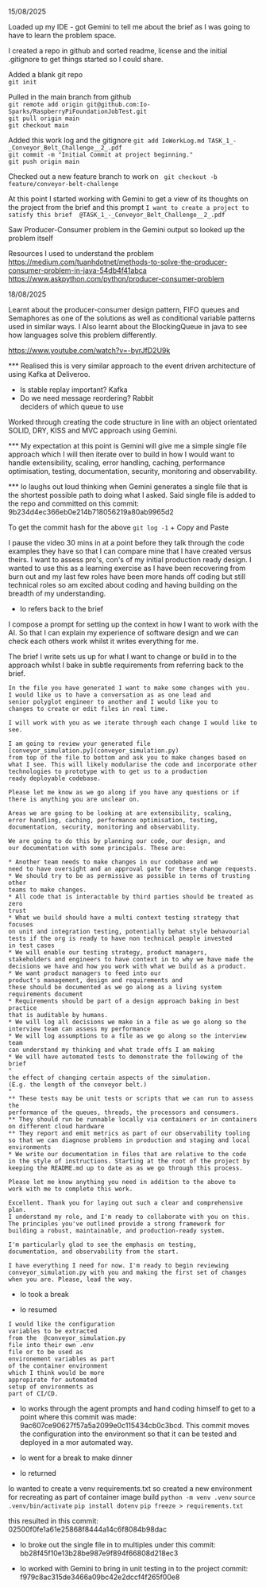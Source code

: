 15/08/2025

Loaded up my IDE - got Gemini to tell me about 
the brief as I was going to have to learn the problem space.

I created a repo in github and sorted readme, license 
and the initial .gitignore to get things started so I could
share.

Added a blank git repo<br>
`git init`

Pulled in the main branch from github<br>
`git remote add origin git@github.com:Io-Sparks/RaspberryPiFoundationJobTest.git`<br>
`git pull origin main`<br>
`git checkout main`<br>

Added this work log and the gitignore
`git add IoWorkLog.md TASK_1_-_Conveyor_Belt_Challenge__2_.pdf`<br>
`git commit -m "Initial Commit at project beginning."`<br>
`git push origin main`<br>

Checked out a new feature branch to work on 
` git checkout -b feature/conveyor-belt-challenge`

At this point I started working with Gemini to get a view of 
its thoughts on the project from the brief and this prompt
`I want to create a project to satisfy this brief  @TASK_1_-_Conveyor_Belt_Challenge__2_.pdf `

Saw Producer-Consumer problem in the Gemini output so 
looked up the problem itself   

Resources I used to understand the problem
https://medium.com/tuanhdotnet/methods-to-solve-the-producer-consumer-problem-in-java-54db4f41abca
https://www.askpython.com/python/producer-consumer-problem

18/08/2025

Learnt about the producer-consumer design pattern, FIFO queues and Semaphores as one of the solutions as well as conditional variable
patterns used in similar ways. I Also learnt about the BlockingQueue in java to
see how languages solve this problem differently.

https://www.youtube.com/watch?v=-byrJfD2U9k

*** Realised this is very similar approach to the 
event driven architecture of using Kafka at Deliveroo. 

* Is stable replay important? Kafka
* Do we need message reordering? Rabbit<br>
deciders of which queue to use


Worked through creating the code structure in line 
with an object orientated SOLID, DRY, KISS and MVC 
approach using Gemini.

*** My expectation at this point is Gemini will give me a simple single file
approach which I will then iterate over to build in how I would want to 
handle extensibility, scaling, error handling, caching, performance 
optimisation, testing, documentation, security, monitoring and observability.

*** Io laughs out loud thinking when Gemini generates a single file
that is the shortest possible path to doing what I asked.
Said single file is added to the repo and committed on this commit: 9b234d4ec366eb0e214b718056219a80ab9965d2

To get the commit hash for the above
`git log -1` + Copy and Paste

I pause the video 30 mins in at a point before they talk through 
the code examples they have so that I can compare mine that 
I have created versus theirs. I want to assess pro's, con's of my 
initial production ready design. 
I wanted to use this as a learning exercise 
as I have been recovering from burn out and my last few roles 
have been more hands off coding but still technical roles so am excited 
about coding and having building on the breadth of my understanding.

* Io refers back to the brief

I compose a prompt for setting up the context in how I want to work with
the AI. So that I can explain my experience of software design and we can 
check each others work whilst it writes everything for me.

The brief I write sets us up for what I want to change or build in to 
the approach whilst I bake in subtle requirements from
referring back to the brief.

```
In the file you have generated I want to make some changes with you. 
I would like us to have a conversation as as one lead and 
senior polyglot engineer to another and I would like you to 
changes to create or edit files in real time. 

I will work with you as we iterate through each change I would like to see. 

I am going to review your generated file 
[conveyor_simulation.py](conveyor_simulation.py)
from top of the file to bottom and ask you to make changes based on 
what I see. This will likely modularise the code and incorporate other 
technologies to prototype with to get us to a production 
ready deployable codebase. 

Please let me know as we go along if you have any questions or if 
there is anything you are unclear on.

Areas we are going to be looking at are extensibility, scaling, 
error handling, caching, performance optimisation, testing, 
documentation, security, monitoring and observability. 

We are going to do this by planning our code, our design, and 
our documentation with some principals. These are:

* Another team needs to make changes in our codebase and we 
need to have oversight and an approval gate for these change requests. 
* We should try to be as permissive as possible in terms of trusting other 
teams to make changes.
* All code that is interactable by third parties should be treated as zero 
trust
* What we build should have a multi context testing strategy that focuses 
on unit and integration testing, potentially behat style behavourial 
tests if the org is ready to have non technical people invested 
in test cases
* We will enable our testing strategy, product managers, 
stakeholders and engineers to have context in to why we have made the 
decisions we have and how you work with what we build as a product. 
* We want product managers to feed into our 
product's management, design and requirements and 
these should be documented as we go along as a living system 
requirements document 
* Requirements should be part of a design approach baking in best practice 
that is auditable by humans.   
* We will log all decisions we make in a file as we go along so the 
interview team can assess my performance  
* We will log assumptions to a file as we go along so the interview team 
can understand my thinking and what trade offs I am making 
* We will have automated tests to demonstrate the following of the brief 
"
the effect of changing certain aspects of the simulation. 
(E.g. the length of the conveyor belt.)
"
** These tests may be unit tests or scripts that we can run to assess the 
performance of the queues, threads, the processors and consumers. 
** They should run be runnable locally via containers or in containers 
on different cloud hardware  
** They report and emit metrics as part of our observability tooling
so that we can diagnose problems in production and staging and local 
environments
* We write our documentation in files that are relative to the code 
in the style of instructions. Starting at the root of the project by 
keeping the README.md up to date as as we go through this process.

Please let me know anything you need in addition to the above to 
work with me to complete this work.       
```
```
Excellent. Thank you for laying out such a clear and comprehensive plan. 
I understand my role, and I'm ready to collaborate with you on this.
The principles you've outlined provide a strong framework for 
building a robust, maintainable, and production-ready system. 

I'm particularly glad to see the emphasis on testing, 
documentation, and observability from the start.

I have everything I need for now. I'm ready to begin reviewing 
conveyor_simulation.py with you and making the first set of changes 
when you are. Please, lead the way.
```
* Io took a break

* Io resumed

```
I would like the configuration 
variables to be extracted 
from the  @conveyor_simulation.py  
file into their own .env 
file or to be used as 
environement variables as part 
of the container environment 
which I think would be more 
appropirate for automated 
setup of environments as 
part of CI/CD.  
```

* Io works through the agent 
prompts and hand coding himself 
to get to a point where 
this commit was made: 9ac607ce90627f57a5a2099e0c115434cb0c3bcd.
This commit moves the configuration 
into the environment so that it can be tested
and deployed in a mor automated way. 

* Io went for a break to make dinner

* Io returned 

Io wanted to create a venv requirements.txt so created a new environment 
for recreating as part of container image build 
`python -m venv .venv`
`source .venv/bin/activate`
`pip install dotenv`
`pip freeze > requirements.txt` 

this resulted in this commit: 02500f0fe1a61e25868f8444a14c6f8084b98dac

* Io broke out the single file in to multiples 
under this commit: bb28f45f10e13b28be987e9f894f66808d218ec3

* Io worked with Gemini to bring in unit testing in to the project 
commit: f979c8ac315de3466a09bc42e2dccf4f265f00e8





